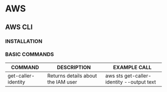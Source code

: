 # AWS

## AWS CLI 

### INSTALLATION

### BASIC COMMANDS

| COMMAND | DESCRIPTION | EXAMPLE CALL
|--|--|--|
| get-caller-identity  | Returns details about the IAM user | aws sts get-caller-identity --output text
